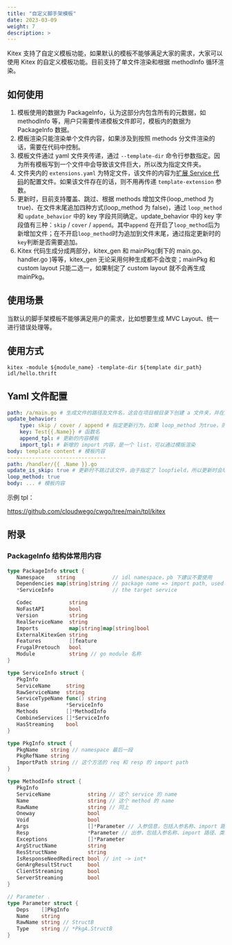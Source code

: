 ```yaml
---
title: "自定义脚手架模板"
date: 2023-03-09
weight: 7
description: >
---
```


Kitex 支持了自定义模板功能，如果默认的模板不能够满足大家的需求，大家可以使用 Kitex 的自定义模板功能。目前支持了单文件渲染和根据 methodInfo 循环渲染。

## 如何使用

1.  模板使用的数据为 PackageInfo，认为这部分内包含所有的元数据，如 methodInfo 等，用户只需要传递模板文件即可，模板内的数据为 PackageInfo 数据。
1.  模板渲染只能渲染单个文件内容，如果涉及到按照 methods 分文件渲染的话，需要在代码中控制。
1.  模板文件通过 yaml 文件夹传递，通过 `--template-dir` 命令行参数指定。因为所有模板写到一个文件中会导致该文件巨大，所以改为指定文件夹。
1.  文件夹内的 `extensions.yaml` 为特定文件，该文件的内容为[扩展 Service 代码](https://www.cloudwego.io/zh/docs/kitex/tutorials/code-gen/template_extension/)的配置文件。如果该文件存在的话，则不用再传递 `template-extension` 参数。
1.  更新时，目前支持覆盖、跳过、根据 methods 增加文件(loop_method 为 true)、在文件末尾追加四种方式(loop_method 为 false)，通过 `loop_method` 和 `update_behavior` 中的 key 字段共同确定。update_behavior 中的 key 字段值有三种：`skip` / `cover` / `append`。其中`append` 在开启了`loop_method`后为新增加文件；在不开启`loop_method`时为追加到文件末尾，通过指定更新时的`key`判断是否需要追加。
1.  Kitex 代码生成分成两部分，kitex_gen 和 mainPkg(剩下的 main.go、handler.go )等等，kitex_gen 无论采用何种生成都不会改变；mainPkg 和 custom layout 只能二选一，如果制定了 custom layout 就不会再生成 mainPkg。

## 使用场景
当默认的脚手架模板不能够满足用户的需求，比如想要生成 MVC Layout、统一进行错误处理等。

## 使用方式

```console
kitex -module ${module_name} -template-dir ${template dir_path} idl/hello.thrift
```

## Yaml 文件配置

```yaml
path: /a/main.go # 生成文件的路径及文件名，这会在项目根目录下创建 a 文件夹，并在文件夹内生成 main.go 文件
update_behavior:
    type: skip / cover / append # 指定更新行为，如果 loop_method 为true，则不支持 append。默认是 skip
    key: Test{{.Name}} # 函数名
    append_tpl: # 更新的内容模板
    import_tpl: # 新增的 import 内容，是一个 list，可以通过模版渲染
body: template content # 模板内容
--------------------------------
path: /handler/{{ .Name }}.go 
update_is_skip: true # 更新时不跳过该文件，由于指定了 loopfield，所以更新时会增加文件
loop_method: true
body: ... # 模板内容
```

示例 tpl：

https://github.com/cloudwego/cwgo/tree/main/tpl/kitex


## 附录

### PackageInfo 结构体常用内容

```go
type PackageInfo struct {
   Namespace    string            // idl namespace，pb 下建议不要使用
   Dependencies map[string]string // package name => import path, used for searching imports
   *ServiceInfo                   // the target service

   Codec            string
   NoFastAPI        bool
   Version          string
   RealServiceName  string
   Imports          map[string]map[string]bool 
   ExternalKitexGen string
   Features         []feature
   FrugalPretouch   bool
   Module           string // go module 名称
}

type ServiceInfo struct {
   PkgInfo
   ServiceName     string
   RawServiceName  string
   ServiceTypeName func() string
   Base            *ServiceInfo
   Methods         []*MethodInfo
   CombineServices []*ServiceInfo
   HasStreaming    bool
}

type PkgInfo struct {
   PkgName    string // namespace 最后一段
   PkgRefName string
   ImportPath string // 这个方法的 req 和 resp 的 import path
}

type MethodInfo struct {
   PkgInfo
   ServiceName            string // 这个 service 的 name
   Name                   string // 这个 method 的 name
   RawName                string // 同上
   Oneway                 bool
   Void                   bool
   Args                   []*Parameter // 入参信息，包括入参名称、import 路径、类型
   Resp                   *Parameter // 出参，包括入参名称、import 路径、类型
   Exceptions             []*Parameter
   ArgStructName          string
   ResStructName          string
   IsResponseNeedRedirect bool // int -> int*
   GenArgResultStruct     bool
   ClientStreaming        bool
   ServerStreaming        bool
}

// Parameter .
type Parameter struct {
   Deps    []PkgInfo 
   Name    string  
   RawName string // StructB
   Type    string // *PkgA.StructB
}
```
